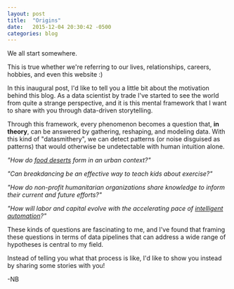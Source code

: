 ```yaml
---
layout: post
title:  "Origins"
date:   2015-12-04 20:30:42 -0500
categories: blog
---
```


We all start somewhere.

This is true whether we're referring to our lives, relationships, careers,
hobbies, and even this website :)

In this inaugural post, I'd like to tell you a little bit about the motivation
behind this blog. As a data scientist by trade I've started to see the world
from quite a strange perspective, and it is this mental framework that I want
to share with you through data-driven storytelling.

Through this framework, every phenomenon becomes a question that, **in theory**,
can be answered by gathering, reshaping, and modeling data. With this kind of
"datasmithery", we can detect patterns (or noise disguised as patterns) that
would otherwise be undetectable with human intuition alone.

*"How do [food deserts](https://apps.ams.usda.gov/fooddeserts/fooddeserts.aspx)
form in an urban context?"*

*"Can breakdancing be an effective way to teach kids about exercise?"*

*"How do non-profit humanitarian organizations share knowledge to inform their
current and future efforts?"*

*"How will labor and capital evolve with the accelerating pace of
[intelligent automation](http://dupress.com/articles/intelligent-automation-a-new-era-of-innovation/)?"*

These kinds of questions are fascinating to me, and I've found that framing
these questions in terms of data pipelines that can address a wide range of
hypotheses is central to my field.

Instead of telling you what that process is like, I'd like to show you instead
by sharing some stories with you!

-NB
